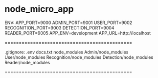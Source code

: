 # node_micro_app


ENV:
APP_PORT=9000
ADMIN_PORT=9001
USER_PORT=9002
RECOGNITION_PORT=9003
DETECTION_PORT=9004
READER_PORT=9005
APP_ENV=development
APP_URL=http://localhost

=============================================

.gitignore:
.env
docs.txt
node_modules
Admin/node_modules
User/node_modules
Recognition/node_modules
Detection/node_modules
Reader/node_modules

=============================================
